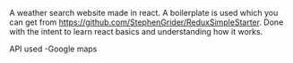 A weather search website made in react. A boilerplate is used which you can get from
https://github.com/StephenGrider/ReduxSimpleStarter. Done with the intent to learn react
basics and understanding how it works. 

API used
	-Google maps
